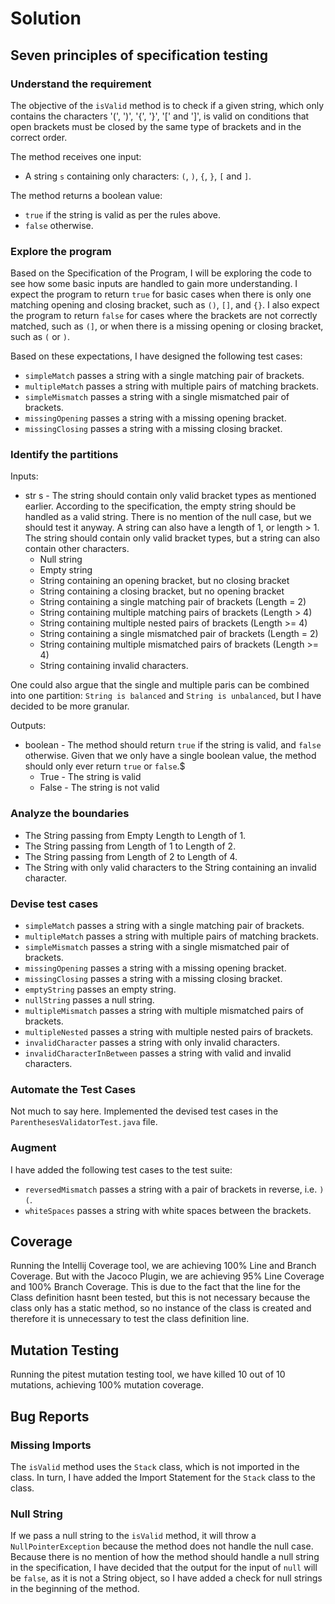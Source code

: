 # Solution

## Seven principles of specification testing

### Understand the requirement

The objective of the `isValid` method is to check if a given string, which only contains the characters '(', ')', '{', '}', '[' and ']', is valid on conditions that open brackets must be closed by the same type of brackets and in the correct order.

The method receives one input:
- A string `s` containing only characters: `(`, `)`, `{`, `}`, `[` and `]`.

The method returns a boolean value:
- `true` if the string is valid as per the rules above.
- `false` otherwise.

### Explore the program

Based on the Specification of the Program, I will be exploring the code to see how some basic inputs are handled to gain more understanding.
I expect the program to return `true` for basic cases when there is only one matching opening and closing bracket, such as `()`, `[]`, and `{}`.
I also expect the program to return `false` for cases where the brackets are not correctly matched, such as `(]`, or when there is a missing opening or closing bracket, such as `(` or `)`.

Based on these expectations, I have designed the following test cases:

- `simpleMatch` passes a string with a single matching pair of brackets.
- `multipleMatch` passes a string with multiple pairs of matching brackets.
- `simpleMismatch` passes a string with a single mismatched pair of brackets.
- `missingOpening` passes a string with a missing opening bracket.
- `missingClosing` passes a string with a missing closing bracket.

### Identify the partitions

Inputs:

- str s - The string should contain only valid bracket types as mentioned earlier. According to the specification, the empty string should be handled as a valid string. There is no mention of the null case, but we should test it anyway. A string can also have a length of 1, or length > 1. The string should contain only valid bracket types, but a string can also contain other characters.
    - Null string
    - Empty string
    - String containing an opening bracket, but no closing bracket
    - String containing a closing bracket, but no opening bracket
    - String containing a single matching pair of brackets (Length = 2)
    - String containing multiple matching pairs of brackets (Length > 4)
    - String containing multiple nested pairs of brackets (Length >= 4)
    - String containing a single mismatched pair of brackets (Length = 2)
    - String containing multiple mismatched pairs of brackets (Length >= 4)
    - String containing invalid characters.

One could also argue that the single and multiple paris can be combined into one partition: `String is balanced` and `String is unbalanced`, but I have decided to be more granular.

Outputs:

- boolean - The method should return `true` if the string is valid, and `false` otherwise. Given that we only have a single boolean value, the method should only ever return `true` or `false`.$
    - True - The string is valid
    - False - The string is not valid

### Analyze the boundaries

- The String passing from Empty Length to Length of 1.
- The String passing from Length of 1 to Length of 2.
- The String passing from Length of 2 to Length of 4.
- The String with only valid characters to the String containing an invalid character.

### Devise test cases

- `simpleMatch` passes a string with a single matching pair of brackets.
- `multipleMatch` passes a string with multiple pairs of matching brackets.
- `simpleMismatch` passes a string with a single mismatched pair of brackets.
- `missingOpening` passes a string with a missing opening bracket.
- `missingClosing` passes a string with a missing closing bracket.
- `emptyString` passes an empty string.
- `nullString` passes a null string.
- `multipleMismatch` passes a string with multiple mismatched pairs of brackets.
- `multipleNested` passes a string with multiple nested pairs of brackets.
- `invalidCharacter` passes a string with only invalid characters.
- `invalidCharacterInBetween` passes a string with valid and invalid characters.

### Automate the Test Cases

Not much to say here. Implemented the devised test cases in the `ParenthesesValidatorTest.java` file.

### Augment

I have added the following test cases to the test suite:

- `reversedMismatch` passes a string with a pair of brackets in reverse, i.e. `)(`. 
- `whiteSpaces` passes a string with white spaces between the brackets.

## Coverage

Running the Intellij Coverage tool, we are achieving 100% Line and Branch Coverage. But with the Jacoco Plugin, we are achieving 95% Line Coverage and 100% Branch Coverage. This is due to the fact that the line for the Class definition hasnt been tested, but this is not necessary because the class only has a static method, so no instance of the class is created and therefore it is unnecessary to test the class definition line.

## Mutation Testing

Running the pitest mutation testing tool, we have killed 10 out of 10 mutations, achieving 100% mutation coverage.

## Bug Reports

### Missing Imports

The `isValid` method uses the `Stack` class, which is not imported in the class. In turn, I have added the Import Statement for the `Stack` class to the class.

### Null String

If we pass a null string to the `isValid` method, it will throw a `NullPointerException` because the method does not handle the null case. Because there is no mention of how the method should handle a null string in the specification, I have decided that the output for the input of `null` will be `false`, as it is not a String object, so I have added a check for null strings in the beginning of the method.